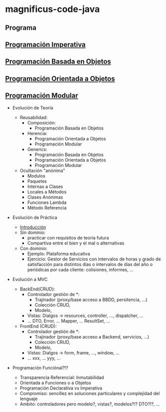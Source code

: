 # magnificus-code-java

## Programa

## [Programación Imperativa](./t2imperative/README.md)

## [Programación Basada en Objetos](./t3objectBased/README.md)

## [Programación Orientada a Objetos](./t4objectOriented/README.md)

## [Programación Modular](./t5modular/README.md)

- Evolución de Teoría
    - Reusabilidad: 
        - Composición: 
            - Programación Basada en Objetos
        - Herencia: 
            - Programación Orientada a Objetos
            - Programación Modular
        - Generics: 
            - Programación Basada en Objetos
            - Programación Orientada a Objetos
            - Programación Modular
    - Ocultación "anónima"
        - Modulos
        - Paquetes
        - Internas a Clases
        - Locales a Métodos
        - Clases Anónimas
        - Funciones Lambda
        - Método Referencia

- Evolución de Práctica
    - [Introducción](practica.plantuml)
    - Sin dominio: 
        - practicar con requisitos de teoría futura
        - Compartiva entre el bien y el mal o alternativas
    - Con dominio: 
        - Ejemplo: Plataforma educativa
        - Ejercicio: Gestor de Servicios con intervalos de horas y grado de satisfacción para distintos días o intervalos de días del año o periódicas por cada cliente: colisiones, informes, ...

- Evolución a MVC
    - BackEnd(CRUD): 
        - Controlador gestión de *: 
            - Trajinador (proxy/base acceso a BBDD, persitencia, ...)
            - Colección CRUD, 
            - Modelo,
        - Vistas: Dialgos -> resources, controller, ..., dispatcher, ... 
        - ... DTO, Error, ... Mapper, ... ResultSet, ...
    - FrontEnd (CRUD):
        - Controlador gestión de *: 
            - Trajinador (proxy/base acceso a Backend, servicios, ...)
            - Colección CRUD, 
            - Modelo,
        - Vistas: Dialgos -> form, frame, ..., window, ... 
        - ... xxx, ... yyy, ...

- Programación Funciónal?!?
    - Transparencia Referencial: Inmutabilidad
    - Orientada a Funciones o a Objetos
    - Programación Declarativa vs Imperativa
    - Compromiso: sencillez en soluciones particulares y complejidad del lenguaje
    - Ambito: controladores pero modelo?, vistas?, modelos?!? DTO?!?, ...
